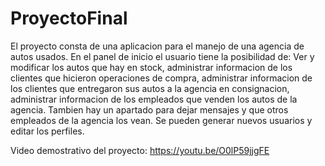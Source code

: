 # ProyectoFinal
El proyecto consta de una aplicacion para el manejo de una agencia de autos usados.
En el panel de inicio el usuario tiene la posibilidad de:
Ver y modificar los autos que hay en stock,
administrar informacion de los clientes que hicieron operaciones de compra,
administrar informacion de los clientes que entregaron sus autos a la agencia en consignacion,
administrar informacion de los empleados que venden los autos de la agencia.
Tambien hay un apartado para dejar mensajes y que otros empleados de la agencia los vean.
Se pueden generar nuevos usuarios y editar los perfiles.

Video demostrativo del proyecto:
https://youtu.be/O0lP59jjgFE
